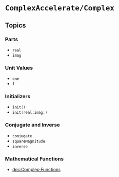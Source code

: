 #  ``ComplexAccelerate/Complex``

## Topics

### Parts
- ``real``
- ``imag``

### Unit Values
- ``one``
- ``I``

### Initializers
- ``init()``
- ``init(real:imag:)``

### Conjugate and Inverse
- ``conjugate``
- ``squareMagnitude``
- ``inverse``


### Mathematical Functions
- <doc:Complex-Functions>
